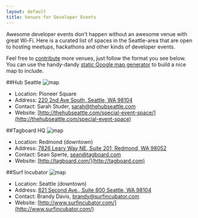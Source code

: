 ```yaml
---
layout: default
title: Venues for Developer Events
---
```

Awesome developer events don't happen without an awesome venue with great Wi-Fi. Here is a curated list of spaces in the Seattle-area that are open to hosting meetups, hackathons and other kinds of developer events. 

Feel free to [contribute][] more venues, just follow the format you see below. You can use the handy-dandy [static Google map generator][] to build a nice map to include.

##Hub Seattle <a name="hub-seattle"></a>
![map](http://maps.google.com/maps/api/staticmap?center=47.600744,-122.331422&zoom=14&markers=47.600744,-122.331422&size=500x300&sensor=false)

* Location: Pioneer Square
* Address: [220 2nd Ave South, Seattle, WA 98104](https://maps.google.com/maps?q=220+2nd+Ave+South,+Seattle,+WA+98104&hl=en&ll=47.600738,-122.331412&spn=0.012689,0.014892&sll=47.673537,-122.123036&sspn=0.025343,0.029783&gl=us&hnear=220+2nd+Ave+S,+Seattle,+King,+Washington+98104&t=m&z=16)
* Contact: Sarah Studer, sarah@thehubseattle.com
* Website: [http://thehubseattle.com/special-event-space/](http://thehubseattle.com/special-event-space)

##Tagboard HQ <a name="tagboard"></a>
![map](http://maps.google.com/maps/api/staticmap?center=47.670907,-122.120891&zoom=15&markers=size:mid|47.673241,-122.123079&path=color:0x0000FF80|weight:5|47.67140,-122.12317&size=500x300&sensor=false)

* Location: Redmond (downtown)
* Address: [7826 Leary Way NE, Suite 201, Redmond, WA 98052](https://maps.google.com/maps?q=7826+Leary+Way+NE,+Redmond,+WA+98052&hl=en&ll=47.673537,-122.123036&spn=0.025343,0.029783&sll=47.67442,-122.122727&sspn=0.810949,0.953064&gl=us&hnear=7826+Leary+Way+NE,+Redmond,+King,+Washington&t=m&z=15)
* Contact: Sean Sperte, sean@tagboard.com
* Website: [http://tagboard.com/](http://tagboard.com)

##Surf Incubator <a name="surf-incubator"></a>
![map](http://maps.google.com/maps/api/staticmap?center=47.604209,-122.334499&zoom=14&markers=47.604209,-122.334499&size=500x300&sensor=false)

* Location: Seattle (downtown)
* Address: [821 Second Ave., Suite 800 Seattle, WA 98104](https://maps.google.com/maps?q=821+Second+Ave.,+Suite+800+Seattle,+WA+98104&hnear=821+2nd+Ave+%23800,+Seattle,+King,+Washington+98104&gl=us&t=m&z=16)
* Contact: Brandy Davis, brandy@surfincubator.com
* Website: [http://www.surfincubator.com/](http://www.surfincubator.com/)

[contribute]: /submit
[static google map generator]: http://gmaps-samples.googlecode.com/svn/trunk/simplewizard/makestaticmap.html

